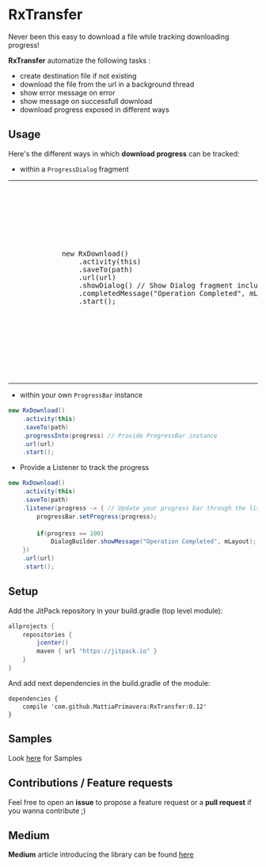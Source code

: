 # RxTransfer
Never been this easy to download a file while tracking downloading progress! 

**RxTransfer** automatize the following tasks : 
- create destination file if not existing
- download the file from the url in a background thread 
- show error message on error 
- show message on successfull download
- download progress exposed in different ways

## Usage
Here's the different ways in which **download progress** can be tracked:
- within a `ProgressDialog` fragment 

<table>
    <tr>
        <td>
           <pre lang="java">
            new RxDownload()
                .activity(this)
                .saveTo(path)
                .url(url)
                .showDialog() // Show Dialog fragment including ProgressBar
                .completedMessage("Operation Completed", mLayout)
                .start();
           </pre>
        </td>
        <td>
            <img src="docs/screenshots/progress_dialog_fragment_sample.png"  width="200" height="400" />
        </td>
    </tr>
</table>

- within your own `ProgressBar` instance 

```java
new RxDownload()
    .activity(this)
    .saveTo(path)
    .progressInto(progress) // Provide ProgressBar instance
    .url(url)
    .start();
``` 

- Provide a Listener to track the progress

```java
new RxDownload()
    .activity(this)
    .saveTo(path)
    .listener(progress -> { // Update your progress bar through the listener
        progressBar.setProgress(progress);

        if(progress == 100)
            DialogBuilder.showMessage("Operation Completed", mLayout);
    })
    .url(url)
    .start();
```


## Setup
Add the JitPack repository in your build.gradle (top level module):

```gradle
allprojects {
    repositories {
        jcenter()
        maven { url "https://jitpack.io" }
    }
}
```

And add next dependencies in the build.gradle of the module:

```
dependencies {
    compile 'com.github.MattiaPrimavera:RxTransfer:0.12'
}
```

## Samples 
Look [here](https://github.com/MattiaPrimavera/RxTransfer/tree/master/app/src/main/java/mprimavera/rxdownloader) for Samples

## Contributions / Feature requests
Feel free to open an **issue** to propose a feature request or a **pull request** if you wanna contribute ;)

## Medium
**Medium** article introducing the library can be found [here](https://medium.com/@sconqua/rxtransfer-track-http-download-android-96b27411a573)
